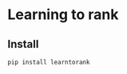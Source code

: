 Learning to rank
================

<!-- WARNING: THIS FILE WAS AUTOGENERATED! DO NOT EDIT! -->

## Install

`pip install learntorank`
